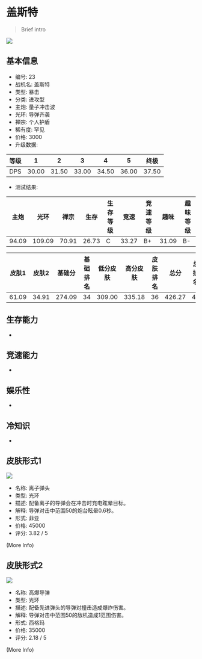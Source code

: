 # 盖斯特

> Brief intro

<img src="/ships/ship_23.png" style={{zoom:1}}/>

## 基本信息

- 编号: 23
- 战机名: 盖斯特
- 类型: 暴击
- 分类: 进攻型
- 主炮: 量子冲击波
- 光环: 导弹齐袭
- 禅宗: 个人护盾
- 稀有度: 罕见
- 价格: 3000
- 升级数据: 

| 等级 | 1 | 2 | 3 | 4 | 5 | 终极 |
|--|--|--|--|--|--|--|
| DPS | 30.00 | 31.50 | 33.00 | 34.50 | 36.00 | 37.50 |

- 测试结果: 

| 主炮 | 光环 | 禅宗 | 生存 | 生存等级 | 竞速 | 竞速等级 | 趣味 | 趣味等级 |
|--|--|--|--|--|--|--|--|--|
| 94.09 | 109.09 | 70.91 | 26.73 | C | 33.27 | B+ | 31.09 | B- |

| 皮肤1 | 皮肤2 | 基础分 | 基础排名 | 低分皮肤 | 高分皮肤 | 皮肤排名 | 总分 | 总排名 |
|--|--|--|--|--|--|--|--|--|
| 61.09 | 34.91 | 274.09 | 34 | 309.00 | 335.18 | 36 | 426.27 | 45 |

## 生存能力

-

## 竞速能力

-

## 娱乐性

-

## 冷知识

-

## 皮肤形式1

<img src="/ships/ship_23_apex_1.png" style={{zoom:1}}/>

- 名称: 离子弹头
- 类型: 光环
- 描述: 配备离子的导弹会在冲击时充电眩晕目标。
- 解释: 导弹对击中范围50的炮台眩晕0.6秒。
- 形式: 菲亚
- 价格: 45000
- 评分: 3.82 / 5

(More Info)

## 皮肤形式2

<img src="/ships/ship_23_apex_2.png" style={{zoom:1}}/>

- 名称: 高爆导弹
- 类型: 光环
- 描述: 配备先进弹头的导弹对撞击造成爆炸伤害。
- 解释: 导弹对击中范围50的敌机造成1范围伤害。
- 形式: 西格玛
- 价格: 35000
- 评分: 2.18 / 5

(More Info)
